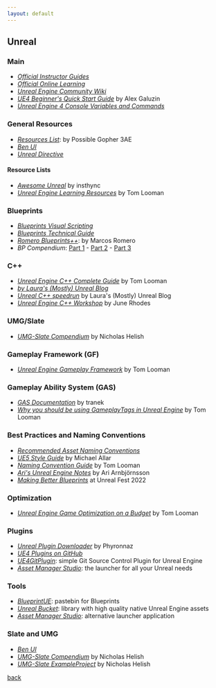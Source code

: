 ```yaml
---
layout: default
---
```


## Unreal

### Main

* _[Official Instructor Guides](https://www.unrealengine.com/en-US/educators/resources)_
* _[Official Online Learning](https://www.unrealengine.com/en-US/onlinelearning-courses)_
* _[Unreal Engine Community Wiki](https://unrealcommunity.wiki/)_
* _[UE4 Beginner's Quick Start Guide](https://www.worldofleveldesign.com/store/free-guides/ue4-beginners-crash-course-guide.php)_ by Alex Galuzin
* _[Unreal Engine 4 Console Variables and Commands](https://consolehelp.imzlp.me/)_

### General Resources

* _[Resources List](https://possible-gopher-3ae.notion.site/2271d583cdd8422fb4cb71af395e4a64?v=246bf69580234a2499ea16656f8ec870)_: by Possible Gopher 3AE
* _[Ben UI](https://benui.ca/unreal/)_
* _[Unreal Directive](https://www.unrealdirective.com/)_

#### Resource Lists

* _[Awesome Unreal](https://github.com/insthync/awesome-unreal)_ by insthync
* _[Unreal Engine Learning Resources](https://www.tomlooman.com/unreal-engine-resources/)_ by Tom Looman

### Blueprints

* _[Blueprints Visual Scripting](https://docs.unrealengine.com/en-US/ProgrammingAndScripting/Blueprints/index.html)_
* _[Blueprints Technical Guide](https://docs.unrealengine.com/en-US/ProgrammingAndScripting/Blueprints/TechnicalGuide/index.html)_
* _[Romero Blueprints++](https://romeroblueprints.blogspot.com/)_: by Marcos Romero
* _BP Compendium_: [Part 1](https://c921d50e-a-62cb3a1a-s-sites.googlegroups.com/site/romerogames/BP_Compendium.pdf) - [Part 2](https://c921d50e-a-62cb3a1a-s-sites.googlegroups.com/site/romerogames/BPCompendium2.pdf) - [Part 3](https://c921d50e-a-62cb3a1a-s-sites.googlegroups.com/site/romerogames/BPCompendium3.pdf)

### C++

* _[Unreal Engine C++ Complete Guide](https://www.tomlooman.com/unreal-engine-cpp-guide/)_ by Tom Looman
* _[by Laura's (Mostly) Unreal Blog](https://landelare.github.io/)_
* _[Unreal C++ speedrun](https://landelare.github.io/2023/01/07/cpp-speedrun.html)_ by Laura's (Mostly) Unreal Blog
* _[Unreal Engine C++ Workshop](https://dev.epicgames.com/community/learning/tutorials/5w4b/unreal-engine-c-workshop?s=09)_ by June Rhodes

### UMG/Slate

* _[UMG-Slate Compendium](https://github.com/YawLighthouse/UMG-Slate-Compendium)_ by Nicholas Helish

### Gameplay Framework (GF)

* _[Unreal Engine Gameplay Framework](https://www.tomlooman.com/unreal-engine-gameplay-framework/)_ by Tom Looman

### Gameplay Ability System (GAS)

* _[GAS Documentation](https://github.com/tranek/GASDocumentation)_ by tranek
* _[Why you should be using GameplayTags in Unreal Engine](https://www.tomlooman.com/unreal-engine-gameplaytags-data-driven-design/)_ by Tom Looman

### Best Practices and Naming Conventions

* _[Recommended Asset Naming Conventions](https://docs.unrealengine.com/5.0/en-US/recommended-asset-naming-conventions-in-unreal-engine-projects/)_
* _[UE5 Style Guide](https://github.com/Allar/ue5-style-guide)_ by Michael Allar
* _[Naming Convention Guide](https://www.tomlooman.com/unreal-engine-naming-convention-guide/)_ by Tom Looman
* _[Ari's Unreal Engine Notes](https://flassari.notion.site/Ari-s-Unreal-Engine-Notes-1a75e43f4014464984d4fae0617e5cef)_ by Ari Arnbjörnsson
* _[Making Better Blueprints](https://www.youtube.com/watch?v=mW0IlgjF-iw)_ at Unreal Fest 2022

### Optimization

* _[Unreal Engine Game Optimization on a Budget](https://www.youtube.com/watch?v=G51QWcitCII)_ by Tom Looman

### Plugins

* _[Unreal Plugin Downloader](https://github.com/Phyronnaz/PluginDownloader)_ by Phyronnaz
* _[UE4 Plugins on GitHub](https://github.com/ue4plugins)_
* _[UE4GitPlugin](https://srombauts.github.io/UE4GitPlugin/)_: simple Git Source Control Plugin for Unreal Engine
* _[Asset Manager Studio](https://assetmanager.studio/)_: the launcher for all your Unreal needs

### Tools

* _[BlueprintUE](https://blueprintue.com/)_: pastebin for Blueprints
* _[Unreal Bucket](https://unrealbucket.com/)_: library with high quality native Unreal Engine assets
* _[Asset Manager Studio](https://assetmanager.studio/?s=09)_: alternative launcher application

### Slate and UMG

* _[Ben UI](https://benui.ca/)_
* _[UMG-Slate Compendium](https://github.com/YawLighthouse/UMG-Slate-Compendium)_ by Nicholas Helish
* _[UMG-Slate ExampleProject](https://github.com/YawLighthouse/UMG-Slate-ExampleProject)_ by Nicholas Helish

[back](../)
